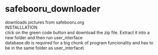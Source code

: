 # safebooru_downloader
downloads pictures from safebooru.org\
INSTALLLATION\
click on the green code button and download the zip file. Extract it into a new folder and then run user_interface\
database.db is required for a big chunk of program funcionality and has to be in the same folder as user_interface\
